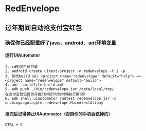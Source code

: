 
# RedEnvelope 

## 过年期间自动抢支付宝红包

### 确保你已经配置好了java、android、ant环境变量

#### 运行UIAutomator

```
1. cd到项目根目录
2. android create uitest-project -n redenvelope -t 1 -p .
3. 修改build.xml <project name="redenvelope" default="help"> => <project name="redenvelope" default="build">
4. ant -buildfile build.xml
5. adb push ./bin/redenvelope.jar /data/local/tmp/
在支付宝钱包首页开始5秒倒计时的时候执行第6步
6. adb shell uiautomator runtest redenvelope.jar -c  cn.bingoogolapple.redenvelope.Main#testAlipay
```

#### 抢完后记得停止UIAutomator（否则你的手机会疯掉的）

```
CTRL + C
```
